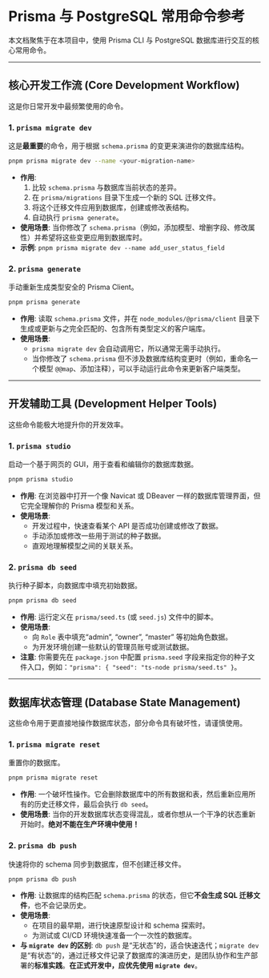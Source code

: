 # Prisma 与 PostgreSQL 常用命令参考

本文档聚焦于在本项目中，使用 Prisma CLI 与 PostgreSQL 数据库进行交互的核心常用命令。

---

## 核心开发工作流 (Core Development Workflow)

这是你日常开发中最频繁使用的命令。

### 1. `prisma migrate dev`

这是**最重要**的命令，用于根据 `schema.prisma` 的变更来演进你的数据库结构。

```bash
pnpm prisma migrate dev --name <your-migration-name>
```

-   **作用**: 
    1.  比较 `schema.prisma` 与数据库当前状态的差异。
    2.  在 `prisma/migrations` 目录下生成一个新的 SQL 迁移文件。
    3.  将这个迁移文件应用到数据库，创建或修改表结构。
    4.  自动执行 `prisma generate`。
-   **使用场景**: 当你修改了 `schema.prisma`（例如，添加模型、增删字段、修改属性）并希望将这些变更应用到数据库时。
-   **示例**: `pnpm prisma migrate dev --name add_user_status_field`

### 2. `prisma generate`

手动重新生成类型安全的 Prisma Client。

```bash
pnpm prisma generate
```

-   **作用**: 读取 `schema.prisma` 文件，并在 `node_modules/@prisma/client` 目录下生成或更新与之完全匹配的、包含所有类型定义的客户端库。
-   **使用场景**: 
    -   `prisma migrate dev` 会自动调用它，所以通常无需手动执行。
    -   当你修改了 `schema.prisma` 但不涉及数据库结构变更时（例如，重命名一个模型 `@@map`、添加注释），可以手动运行此命令来更新客户端类型。

---

## 开发辅助工具 (Development Helper Tools)

这些命令能极大地提升你的开发效率。

### 1. `prisma studio`

启动一个基于网页的 GUI，用于查看和编辑你的数据库数据。

```bash
pnpm prisma studio
```

-   **作用**: 在浏览器中打开一个像 Navicat 或 DBeaver 一样的数据库管理界面，但它完全理解你的 Prisma 模型和关系。
-   **使用场景**: 
    -   开发过程中，快速查看某个 API 是否成功创建或修改了数据。
    -   手动添加或修改一些用于测试的种子数据。
    -   直观地理解模型之间的关联关系。

### 2. `prisma db seed`

执行种子脚本，向数据库中填充初始数据。

```bash
pnpm prisma db seed
```

-   **作用**: 运行定义在 `prisma/seed.ts` (或 `seed.js`) 文件中的脚本。
-   **使用场景**: 
    -   向 `Role` 表中填充“admin”, “owner”, “master” 等初始角色数据。
    -   为开发环境创建一些默认的管理员账号或测试数据。
-   **注意**: 你需要先在 `package.json` 中配置 `prisma.seed` 字段来指定你的种子文件入口，例如：`"prisma": { "seed": "ts-node prisma/seed.ts" }`。

---

## 数据库状态管理 (Database State Management)

这些命令用于更直接地操作数据库状态，部分命令具有破坏性，请谨慎使用。

### 1. `prisma migrate reset`

重置你的数据库。

```bash
pnpm prisma migrate reset
```

-   **作用**: 一个破坏性操作。它会删除数据库中的所有数据和表，然后重新应用所有的历史迁移文件，最后会执行 `db seed`。
-   **使用场景**: 当你的开发数据库状态变得混乱，或者你想从一个干净的状态重新开始时。**绝对不能在生产环境中使用！**

### 2. `prisma db push`

快速将你的 schema 同步到数据库，但不创建迁移文件。

```bash
pnpm prisma db push
```

-   **作用**: 让数据库的结构匹配 `schema.prisma` 的状态，但它**不会生成 SQL 迁移文件**，也不会记录历史。
-   **使用场景**: 
    -   在项目的最早期，进行快速原型设计和 schema 探索时。
    -   为测试或 CI/CD 环境快速准备一个一次性的数据库。
-   **与 `migrate dev` 的区别**: `db push` 是“无状态”的，适合快速迭代；`migrate dev` 是“有状态”的，通过迁移文件记录了数据库的演进历史，是团队协作和生产部署的**标准实践**。**在正式开发中，应优先使用 `migrate dev`**。
